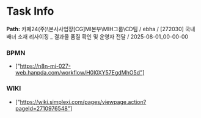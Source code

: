 # Task Info

**Path:** 카페24(주)\본사사업장\[CG]MI본부\MIH그룹\CD팀 / ebha / [272030] 국내 배너 소재 리사이징 _ 결과물 품질 확인 및 운영자 전달 / 2025-08-01_00-00-00

### BPMN
- ["https://n8n-mi-027-web.hanpda.com/workflow/H0I0XY57EgdMhO5d"]

### WIKI
- ["https://wiki.simplexi.com/pages/viewpage.action?pageId=2710976548"]

